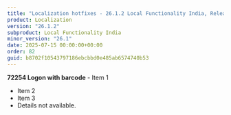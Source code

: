 ```yaml
---
title: "Localization hotfixes - 26.1.2 Local Functionality India, Release date July 15, 2025 - Hotfixes"
product: Localization
version: "26.1.2"
subproduct: Local Functionality India
minor_version: "26.1"
date: 2025-07-15 00:00:00+00:00
order: 82
guid: b8702f10543797186ebcbbd0e485ab6574740b53
---
```


**72254 Logon with barcode** - Item 1- Item 2- Item 3- Details not available.
